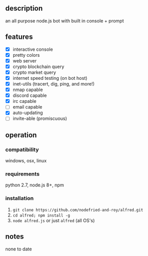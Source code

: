 ## description
an all purpose node.js bot with built in console + prompt

## features
- [x] interactive console
- [x] pretty colors
- [x] web server
- [x] crypto blockchain query
- [x] crypto market query
- [x] internet speed testing (on bot host)
- [x] inet-utils (tracert, dig, ping, and more!)
- [x] nmap capable
- [x] discord capable
- [x] irc capable
- [ ] email capable
- [x] auto-updating
- [ ] invite-able (promiscuous)

## operation
### compatibility
windows, osx, linux
### requirements
python 2.7, node.js 8+, npm
### installation
1) `git clone https://github.com/nodefried-and-roy/alfred.git`
2) `cd alfred; npm install -g`
3) `node alfred.js` or just `alfred` (all OS's)

## notes
none to date

